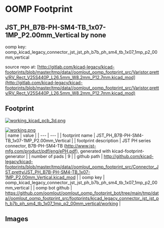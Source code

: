 # OOMP Footprint  
## JST_PH_B7B-PH-SM4-TB_1x07-1MP_P2.00mm_Vertical  by none  
  
oomp key: oomp_kicad_legacy_connector_jst_jst_ph_b7b_ph_sm4_tb_1x07_1mp_p2_00mm_vertical  
  
source repo at: [http://gitlab.com/kicad-legacy/kicad-footprints/blob/master/tmp/data//oomlout_oomp_footprint_src/Varistor.pretty/RV_Rect_V25S440P_L26.5mm_W8.2mm_P12.7mm.kicad_mod](http://gitlab.com/kicad-legacy/kicad-footprints/blob/master/tmp/data//oomlout_oomp_footprint_src/Varistor.pretty/RV_Rect_V25S440P_L26.5mm_W8.2mm_P12.7mm.kicad_mod)  
## Footprint  
  
[![working_kicad_pcb_3d.png](working_kicad_pcb_3d_600.png)](working_kicad_pcb_3d.png)  
  
[![working.png](working_600.png)](working.png)  
| name | value | 
| --- | --- | 
| footprint name | JST_PH_B7B-PH-SM4-TB_1x07-1MP_P2.00mm_Vertical | 
| footprint description | JST PH series connector, B7B-PH-SM4-TB (http://www.jst-mfg.com/product/pdf/eng/ePH.pdf), generated with kicad-footprint-generator | 
| number of pads | 9 | 
| github path | http://github.com/kicad-legacy/kicad-footprints/blob/master/tmp/data//oomlout_oomp_footprint_src/Connector_JST.pretty/JST_PH_B7B-PH-SM4-TB_1x07-1MP_P2.00mm_Vertical.kicad_mod | 
| oomp key | oomp_kicad_legacy_connector_jst_jst_ph_b7b_ph_sm4_tb_1x07_1mp_p2_00mm_vertical | 
| oomp bot github | https://github.com/oomlout/oomlout_oomp_footprint_bot/tree/main/tmp/data//oomlout_oomp_footprint_src/footprints/kicad_legacy_connector_jst_jst_ph_b7b_ph_sm4_tb_1x07_1mp_p2_00mm_vertical/working | 
## Images  
